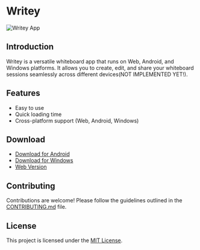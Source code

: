 # Writey

![Writey App](path/to/your/image.png)

## Introduction

Writey is a versatile whiteboard app that runs on Web, Android, and Windows platforms. It allows you to create, edit, and share your whiteboard sessions seamlessly across different devices(NOT IMPLEMENTED YET!).

## Features

- Easy to use 
- Quick loading time
- Cross-platform support (Web, Android, Windows)

## Download

- [Download for Android](https://github.com/alhosainy/writey/releases/download/v${version_number}/app-arm64-v8a-release.apk)
- [Download for Windows](https://github.com/alhosainy/writey/releases/download/v${version_number}/writey.rar)
- [Web Version](https://alhosainy.github.io/writey/)

## Contributing

Contributions are welcome! Please follow the guidelines outlined in the [CONTRIBUTING.md](CONTRIBUTING.md) file.

## License

This project is licensed under the [MIT License](LICENSE).
